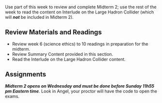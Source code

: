Use part of this week to review and complete Midterm 2; use the rest of the week to read the content on Interlude on the Large Hadron Collider (which will _**not**_ be included in Midterm 2).

Review Materials and Readings
-----------------------------

- Review week 6 (science ethics) to 10 readings in preparation for the midterm.
- Review Summary Content provided in this section.
- Read the Interlude on the Large Hadron Collider content.

Assignments
-----------

_**Midterm 2 opens on Wednesday and must be done before Sunday 11h55 pm Eastern time**_. Look in Angel, your proctor will have the code to open the exams.